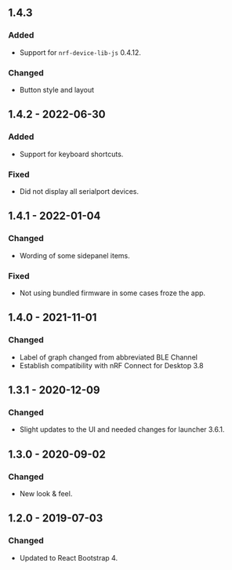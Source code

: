 ## 1.4.3

### Added

-   Support for `nrf-device-lib-js` 0.4.12.

### Changed

-   Button style and layout

## 1.4.2 - 2022-06-30

### Added

-   Support for keyboard shortcuts.

### Fixed

-   Did not display all serialport devices.

## 1.4.1 - 2022-01-04

### Changed

-   Wording of some sidepanel items.

### Fixed

-   Not using bundled firmware in some cases froze the app.

## 1.4.0 - 2021-11-01

### Changed

-   Label of graph changed from abbreviated BLE Channel
-   Establish compatibility with nRF Connect for Desktop 3.8

## 1.3.1 - 2020-12-09

### Changed

-   Slight updates to the UI and needed changes for launcher 3.6.1.

## 1.3.0 - 2020-09-02

### Changed

-   New look & feel.

## 1.2.0 - 2019-07-03

### Changed

-   Updated to React Bootstrap 4.
